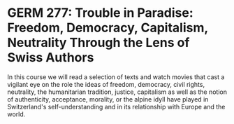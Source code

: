 # GERM 277: Trouble in Paradise: Freedom, Democracy, Capitalism, Neutrality Through the Lens of Swiss Authors

In this course we will read a selection of texts and watch movies that cast a vigilant eye on the role the ideas of freedom, democracy, civil rights, neutrality, the humanitarian tradition, justice, capitalism as well as the notion of authenticity, acceptance, morality, or the alpine idyll have played in Switzerland's self-understanding and in its relationship with Europe and the world.